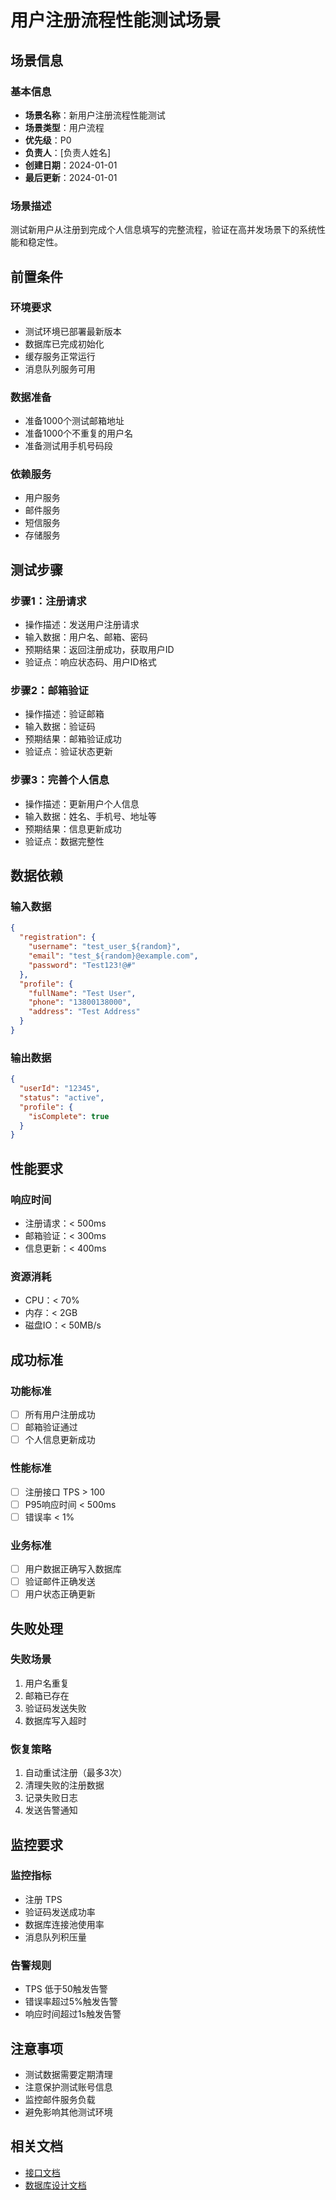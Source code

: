 # 用户注册流程性能测试场景

## 场景信息

### 基本信息
- **场景名称**：新用户注册流程性能测试
- **场景类型**：用户流程
- **优先级**：P0
- **负责人**：[负责人姓名]
- **创建日期**：2024-01-01
- **最后更新**：2024-01-01

### 场景描述
测试新用户从注册到完成个人信息填写的完整流程，验证在高并发场景下的系统性能和稳定性。

## 前置条件

### 环境要求
- 测试环境已部署最新版本
- 数据库已完成初始化
- 缓存服务正常运行
- 消息队列服务可用

### 数据准备
- 准备1000个测试邮箱地址
- 准备1000个不重复的用户名
- 准备测试用手机号码段

### 依赖服务
- 用户服务
- 邮件服务
- 短信服务
- 存储服务

## 测试步骤

### 步骤1：注册请求
- 操作描述：发送用户注册请求
- 输入数据：用户名、邮箱、密码
- 预期结果：返回注册成功，获取用户ID
- 验证点：响应状态码、用户ID格式

### 步骤2：邮箱验证
- 操作描述：验证邮箱
- 输入数据：验证码
- 预期结果：邮箱验证成功
- 验证点：验证状态更新

### 步骤3：完善个人信息
- 操作描述：更新用户个人信息
- 输入数据：姓名、手机号、地址等
- 预期结果：信息更新成功
- 验证点：数据完整性

## 数据依赖

### 输入数据
```json
{
  "registration": {
    "username": "test_user_${random}",
    "email": "test_${random}@example.com",
    "password": "Test123!@#"
  },
  "profile": {
    "fullName": "Test User",
    "phone": "13800138000",
    "address": "Test Address"
  }
}
```

### 输出数据
```json
{
  "userId": "12345",
  "status": "active",
  "profile": {
    "isComplete": true
  }
}
```

## 性能要求

### 响应时间
- 注册请求：< 500ms
- 邮箱验证：< 300ms
- 信息更新：< 400ms

### 资源消耗
- CPU：< 70%
- 内存：< 2GB
- 磁盘IO：< 50MB/s

## 成功标准

### 功能标准
- [ ] 所有用户注册成功
- [ ] 邮箱验证通过
- [ ] 个人信息更新成功

### 性能标准
- [ ] 注册接口 TPS > 100
- [ ] P95响应时间 < 500ms
- [ ] 错误率 < 1%

### 业务标准
- [ ] 用户数据正确写入数据库
- [ ] 验证邮件正确发送
- [ ] 用户状态正确更新

## 失败处理

### 失败场景
1. 用户名重复
2. 邮箱已存在
3. 验证码发送失败
4. 数据库写入超时

### 恢复策略
1. 自动重试注册（最多3次）
2. 清理失败的注册数据
3. 记录失败日志
4. 发送告警通知

## 监控要求

### 监控指标
- 注册 TPS
- 验证码发送成功率
- 数据库连接池使用率
- 消息队列积压量

### 告警规则
- TPS 低于50触发告警
- 错误率超过5%触发告警
- 响应时间超过1s触发告警

## 注意事项
- 测试数据需要定期清理
- 注意保护测试账号信息
- 监控邮件服务负载
- 避免影响其他测试环境

## 相关文档
- [接口文档](../api-tests/endpoints/user-api.md)
- [数据库设计文档](../database/schema.md) 